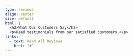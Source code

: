 ```yaml
---
type: reviews
align: center
size: default
html: |
  <h2>What Our Customers Say</h2>
  <p>Read testimonials from our satisfied customers.</p>
links:
  - text: Read All Reviews
    href: "#"
---
```

